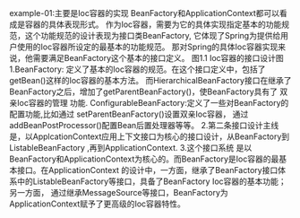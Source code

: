 example-01:主要是Ioc容器的实现
    BeanFactory和ApplicationContext都可以看成是容器的具体表现形式。
    作为Ioc容器，需要为它的具体实现指定基本的功能规范，这个功能规范的设计表现为接口类BeanFactory,
它体现了Spring为提供给用户使用的Ioc容器所设定的最基本的功能规范。
    那对Spring的具体Ioc容器实现来说，他需要满足BeanFactory这个基本的接口定义。
    图1.1 Ioc容器的接口设计图
    1.BeanFactory: 定义了基本的Ioc容器的规范。在这个接口定义中，包括了getBean()这样的Ioc容器的基本方法。
      而HierarchicalBeanFactory接口在继承了BeanFactory之后，增加了getParentBeanFactory()，使BeanFactory具有了
双亲Ioc容器的管理 功能.
      ConfigurableBeanFactory:定义了一些对BeanFactory的配置功能,比如通过 setParentBeanFactory()设置双亲Ioc容器，
通过addBeanPostProcessor()配置Bean后置处理器等等。
    2.第二条接口设计主线是，以ApplcationContext应用上下文接口为核心的接口设计，从BeanFactory到ListableBeanFactory
,再到ApplicationContext.
    3.这个接口系统 是以BeanFactory和ApplicationContext为核心的。而BeanFactory是Ioc容器的最基本接口。在ApplicationContext
的设计中，一方面，继承了BeanFactory接口体系中的ListableBeanFactory等接口，具备了BeanFactory Ioc容器的基本功能；另一方面，
通过继承MessageSource等接口，BeanFactory为ApplicationContext赋予了更高级的Ioc容器特性。